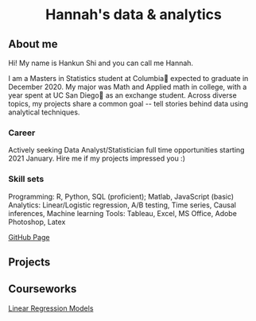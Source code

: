 <center>
  <h1> Hannah's data & analytics </h1>
</center>

<h2> About me </h2>
Hi! My name is Hankun Shi and you can call me Hannah. </br>

I am a Masters in Statistics student at Columbia🦁 expected to graduate in December 2020. My major was Math and Applied math in college, with a year spent at UC San Diego🔱 as an exchange student. Across diverse topics, my projects share a common goal -- tell stories behind data using analytical techniques.

<h3> Career </h3>
Actively seeking Data Analyst/Statistician full time opportunities starting 2021 January. Hire me <hs3142@columbia.edu> if my projects impressed you :)

<h3> Skill sets </h3> 
Programming: R, Python, SQL (proficient); Matlab, JavaScript (basic)
Analytics: Linear/Logistic regression, A/B testing, Time series, Causal inferences, Machine learning
Tools: Tableau, Excel, MS Office, Adobe Photoshop, Latex

<a href = "https://hankunshi.github.io/Hannahs_data_world/"> GitHub Page </a>

<h2> Projects </h2>

<h2> Courseworks </h2>
<a href="https://github.com/HankunShi/STAT5205"> Linear Regression Models </a>
